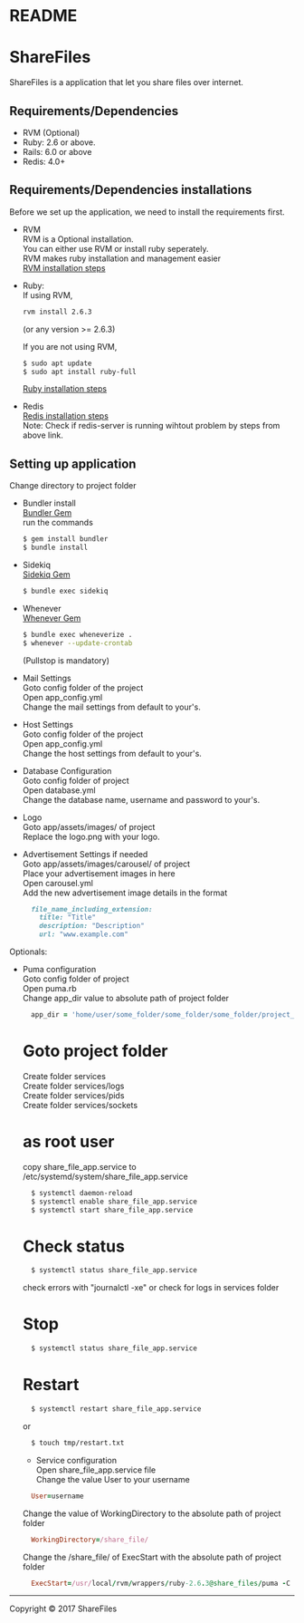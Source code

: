 # README
ShareFiles
==============
ShareFiles is a application that let you share files over internet.

Requirements/Dependencies
-----------------
- RVM (Optional)
- Ruby: 2.6 or above.
- Rails: 6.0 or above
- Redis: 4.0+

Requirements/Dependencies installations
-----------------
Before we set up the application, we need to install the requirements first.
- RVM  
  RVM is a Optional installation.  
  You can either use RVM or install ruby seperately.  
  RVM makes ruby installation and management easier  
  [RVM installation steps](https://rvm.io/rvm/install)  
- Ruby:  
  If using RVM,  
  ```sh
  rvm install 2.6.3
  ```
  (or any version >= 2.6.3)  
  
  If you are not using RVM,  
  ```sh
  $ sudo apt update
  $ sudo apt install ruby-full
  ```  
  [Ruby installation steps](https://www.ruby-lang.org/en/documentation/installation/)

- Redis  
  [Redis installation steps](https://redis.io/topics/quickstart)  
  Note: Check if redis-server is running wihtout problem by steps from above link.  

Setting up application
-----------------
Change directory to project folder

- Bundler install  
  [Bundler Gem](https://bundler.io/)  
  run the commands  
  ```sh
  $ gem install bundler
  $ bundle install
  ```
  
- Sidekiq  
  [Sidekiq Gem](https://github.com/mperham/sidekiq)  
  ```sh
  $ bundle exec sidekiq
  ```
  
- Whenever  
  [Whenever Gem](https://github.com/javan/whenever)  
  ```sh
  $ bundle exec wheneverize .
  $ whenever --update-crontab
  ```
  (Pullstop is mandatory)  
  
- Mail Settings  
  Goto config folder of the project  
  Open app_config.yml  
  Change the mail settings from default to your's.  
 
- Host Settings  
  Goto config folder of the project  
  Open app_config.yml  
  Change the host settings from default to your's.  
  
- Database Configuration  
  Goto config folder of project  
  Open database.yml   
  Change the database name, username and password to your's.  
  
- Logo  
  Goto app/assets/images/ of project  
  Replace the logo.png with your logo.  
  
- Advertisement Settings if needed  
  Goto app/assets/images/carousel/ of project  
  Place your advertisement images in here  
  Open carousel.yml  
  Add the new advertisement image details in the format  
  ```ruby
    file_name_including_extension:  
      title: "Title"  
      description: "Description"  
      url: "www.example.com"  
  ```  
  
Optionals:  
- Puma configuration  
  Goto config folder of project  
  Open puma.rb  
  Change app_dir value to absolute path of project folder   
  ```ruby
    app_dir = 'home/user/some_folder/some_folder/some_folder/project_folder'
  ```
  
  # Goto project folder
  Create folder services  
  Create folder services/logs  
  Create folder services/pids  
  Create folder services/sockets  

  # as root user  
  copy share_file_app.service to /etc/systemd/system/share_file_app.service  
  ```sh
    $ systemctl daemon-reload  
    $ systemctl enable share_file_app.service  
    $ systemctl start share_file_app.service  
  ```
  
  # Check status  
  ```sh
    $ systemctl status share_file_app.service  
  ```
  check errors with "journalctl -xe" or check for logs in services folder  

  # Stop  
  ```sh
    $ systemctl status share_file_app.service  
  ```
  
  # Restart  
  ```sh
    $ systemctl restart share_file_app.service  
  ```
  or
  ```sh  
    $ touch tmp/restart.txt  
  ```
  
  - Service configuration  
  Open share_file_app.service file  
  Change the value User to your username  
  ```ruby
    User=username
  ```
  Change the value of WorkingDirectory to the absolute path of project folder
  ```ruby
    WorkingDirectory=/share_file/
  ```
  
  Change the /share_file/ of ExecStart with the absolute path of project folder  
  ```ruby
    ExecStart=/usr/local/rvm/wrappers/ruby-2.6.3@share_files/puma -C /share_file/ ../config.ru
  ```   
----
Copyright © 2017 ShareFiles